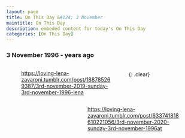 ```yaml
---
layout: page
title: On This Day &#124; 3 November
maintitle: On This Day
description: embeded content for today's On This Day
categories: [On This Day]
---
```


### 3 November 1996 - <span id="age1"></span> years ago

<figure class="fig1">
<div class="tumblr-post" data-href="https://embed.tumblr.com/embed/post/EL5qzF68tHkfhqTj4tuwlw/188785269387" data-did="ad3d56587899515e43fc276abe222e70465f4bff"><a href="https://loving-lena-zavaroni.tumblr.com/post/188785269387/3rd-november-2019-sunday-3rd-november-1996-lena">https://loving-lena-zavaroni.tumblr.com/post/188785269387/3rd-november-2019-sunday-3rd-november-1996-lena</a></div>
</figure>

<figure class="fig2">
<div class="tumblr-post" data-href="https://embed.tumblr.com/embed/post/EL5qzF68tHkfhqTj4tuwlw/633741818610221056" data-did="f597e51777bb6e7e485d055e904a00edf7dbef96"><a href="https://loving-lena-zavaroni.tumblr.com/post/633741818610221056/3rd-november-2020-sunday-3rd-november-1996at">https://loving-lena-zavaroni.tumblr.com/post/633741818610221056/3rd-november-2020-sunday-3rd-november-1996at</a></div>
</figure>

<br />{: .clear}

<style>
.fig1 {float:left; width:49%;}
figcaption {float:left; width:100%;}

.fig2 {float:right; width:49%;}
figcaption {float:left; width:100%;}

@media only screen and (max-width: 700px) {
.fig1, .fig2 {float:left; width:100%;}
figcaption {float:left; width:90%; margin-bottom: 10px;}
}
</style>

<!-- Script for calculating number of years ago -->
<script>
var dob = '19961103';
var year = Number(dob.substr(0, 4));
var month = Number(dob.substr(4, 2)) - 1;
var day = Number(dob.substr(6, 2));
var today = new Date();
var age1 = today.getFullYear() - year;
if (today.getMonth() < month || (today.getMonth() == month && today.getDate() < day)) {
age1--;
}
document.getElementById("age1").innerHTML=age1;
</script>

<!--
Sunday 3rd November 1996, Lena tried to commit suicide at The montreux Clinic. She took an overdose of anti depressants which she had been squirreling away, she was found fast asleep the following day by Gay Pankhurst.
-->

<script async src="https://assets.tumblr.com/post.js"></script>

